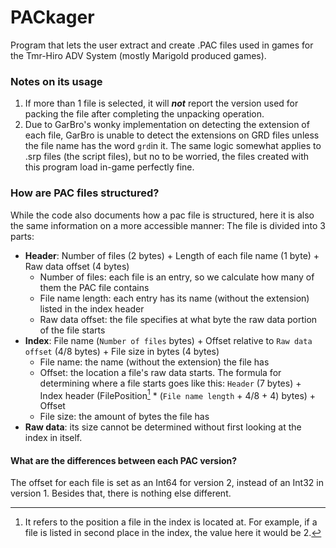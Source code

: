 # PACkager
Program that lets the user extract and create .PAC files used in games for the Tmr-Hiro ADV System (mostly Marigold produced games).

### Notes on its usage
1. If more than 1 file is selected, it will ***not*** report the version used for packing the file after completing the unpacking operation.
2. Due to GarBro's wonky implementation on detecting the extension of each file, GarBro is unable to detect the extensions on GRD files unless the file name has the word `grd`in it. The same logic somewhat applies to .srp files (the script files), but no to be worried, the files created with this program load in-game perfectly fine.

### How are PAC files structured?
While the code also documents how a pac file is structured, here it is also the same information on a more accessible manner:
The file is divided into 3 parts:
  * **Header**: Number of files (2 bytes) + Length of each file name (1 byte) + Raw data offset (4 bytes)
    * Number of files: each file is an entry, so we calculate how many of them the PAC file contains
    * File name length: each entry has its name (without the extension) listed in the index header
    * Raw data offset: the file specifies at what byte the raw data portion of the file starts
  * **Index**: File name (`Number of files` bytes) + Offset relative to `Raw data offset` (4/8 bytes) + File size in bytes (4 bytes)
    * File name: the name (without the extension) the file has
    * Offset: the location a file's raw data starts. The formula for determining where a file starts goes like this: `Header` (7 bytes) + Index header (FilePosition[^1] * (`File name length` + 4/8 + 4) bytes) + Offset
    * File size: the amount of bytes the file has
  * **Raw data**: its size cannot be determined without first looking at the index in itself.

#### What are the differences between each PAC version?
The offset for each file is set as an Int64 for version 2, instead of an Int32 in version 1. Besides that, there is nothing else different.

[^1]: It refers to the position a file in the index is located at. For example, if a file is listed in second place in the index, the value here it would be 2.
